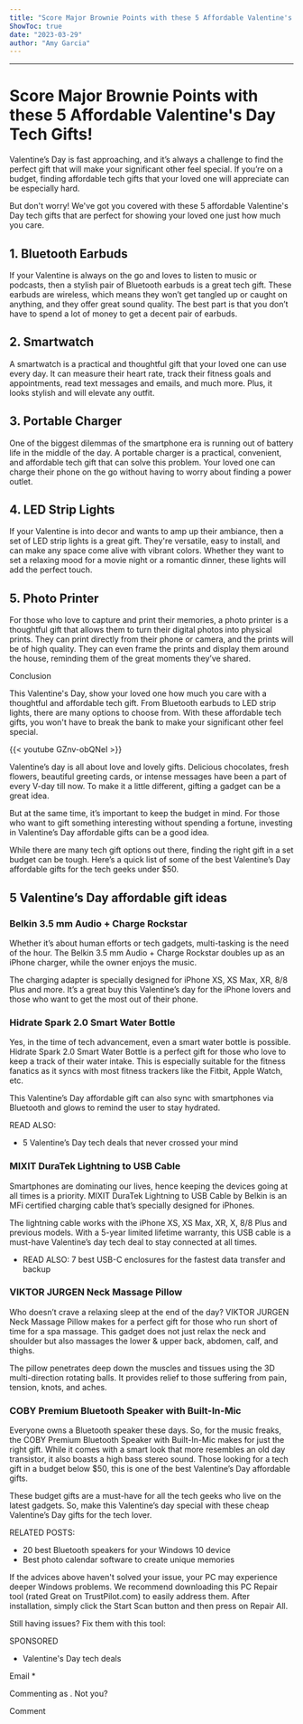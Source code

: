 ```yaml
---
title: "Score Major Brownie Points with these 5 Affordable Valentine's Day Tech Gifts!"
ShowToc: true 
date: "2023-03-29"
author: "Amy Garcia"
---
```

*****
# Score Major Brownie Points with these 5 Affordable Valentine's Day Tech Gifts!

Valentine’s Day is fast approaching, and it’s always a challenge to find the perfect gift that will make your significant other feel special. If you’re on a budget, finding affordable tech gifts that your loved one will appreciate can be especially hard. 

But don't worry! We've got you covered with these 5 affordable Valentine's Day tech gifts that are perfect for showing your loved one just how much you care. 

## 1. Bluetooth Earbuds 

If your Valentine is always on the go and loves to listen to music or podcasts, then a stylish pair of Bluetooth earbuds is a great tech gift. These earbuds are wireless, which means they won’t get tangled up or caught on anything, and they offer great sound quality. The best part is that you don’t have to spend a lot of money to get a decent pair of earbuds. 

## 2. Smartwatch 

A smartwatch is a practical and thoughtful gift that your loved one can use every day. It can measure their heart rate, track their fitness goals and appointments, read text messages and emails, and much more. Plus, it looks stylish and will elevate any outfit. 

## 3. Portable Charger 

One of the biggest dilemmas of the smartphone era is running out of battery life in the middle of the day. A portable charger is a practical, convenient, and affordable tech gift that can solve this problem. Your loved one can charge their phone on the go without having to worry about finding a power outlet. 

## 4. LED Strip Lights 

If your Valentine is into decor and wants to amp up their ambiance, then a set of LED strip lights is a great gift. They're versatile, easy to install, and can make any space come alive with vibrant colors. Whether they want to set a relaxing mood for a movie night or a romantic dinner, these lights will add the perfect touch. 

## 5. Photo Printer 

For those who love to capture and print their memories, a photo printer is a thoughtful gift that allows them to turn their digital photos into physical prints. They can print directly from their phone or camera, and the prints will be of high quality. They can even frame the prints and display them around the house, reminding them of the great moments they’ve shared. 

Conclusion

This Valentine's Day, show your loved one how much you care with a thoughtful and affordable tech gift. From Bluetooth earbuds to LED strip lights, there are many options to choose from. With these affordable tech gifts, you won't have to break the bank to make your significant other feel special.

{{< youtube GZnv-obQNeI >}} 



Valentine’s day is all about love and lovely gifts. Delicious chocolates, fresh flowers, beautiful greeting cards, or intense messages have been a part of every V-day till now. To make it a little different, gifting a gadget can be a great idea.
 

 
But at the same time, it’s important to keep the budget in mind. For those who want to gift something interesting without spending a fortune, investing in Valentine’s Day affordable gifts can be a good idea.
 
While there are many tech gift options out there, finding the right gift in a set budget can be tough. Here’s a quick list of some of the best Valentine’s Day affordable gifts for the tech geeks under $50.
 
## 5 Valentine’s Day affordable gift ideas
 
###  Belkin 3.5 mm Audio + Charge Rockstar 
 
Whether it’s about human efforts or tech gadgets, multi-tasking is the need of the hour. The Belkin 3.5 mm Audio + Charge Rockstar doubles up as an iPhone charger, while the owner enjoys the music.
 
The charging adapter is specially designed for iPhone XS, XS Max, XR, 8/8 Plus and more. It’s a great buy this Valentine’s day for the iPhone lovers and those who want to get the most out of their phone.
 
###  Hidrate Spark 2.0 Smart Water Bottle 
 
Yes, in the time of tech advancement, even a smart water bottle is possible. Hidrate Spark 2.0 Smart Water Bottle is a perfect gift for those who love to keep a track of their water intake. This is especially suitable for the fitness fanatics as it syncs with most fitness trackers like the Fitbit, Apple Watch, etc.
 
This Valentine’s Day affordable gift can also sync with smartphones via Bluetooth and glows to remind the user to stay hydrated.
 
READ ALSO:
 
- 5 Valentine’s Day tech deals that never crossed your mind

 
###  MIXIT DuraTek Lightning to USB Cable 
 
Smartphones are dominating our lives, hence keeping the devices going at all times is a priority. MIXIT DuraTek Lightning to USB Cable by Belkin is an MFi certified charging cable that’s specially designed for iPhones.
 
The lightning cable works with the iPhone XS, XS Max, XR, X, 8/8 Plus and previous models. With a 5-year limited lifetime warranty, this USB cable is a must-have Valentine’s day tech deal to stay connected at all times.
 
- READ ALSO: 7 best USB-C enclosures for the fastest data transfer and backup

 
###  VIKTOR JURGEN Neck Massage Pillow 
 
Who doesn’t crave a relaxing sleep at the end of the day? VIKTOR JURGEN Neck Massage Pillow makes for a perfect gift for those who run short of time for a spa massage. This gadget does not just relax the neck and shoulder but also massages the lower & upper back, abdomen, calf, and thighs.
 
The pillow penetrates deep down the muscles and tissues using the 3D multi-direction rotating balls. It provides relief to those suffering from pain, tension, knots, and aches.
 
###  COBY Premium Bluetooth Speaker with Built-In-Mic 
 
Everyone owns a Bluetooth speaker these days. So, for the music freaks, the COBY Premium Bluetooth Speaker with Built-In-Mic makes for just the right gift. While it comes with a smart look that more resembles an old day transistor, it also boasts a high bass stereo sound. Those looking for a tech gift in a budget below $50, this is one of the best Valentine’s Day affordable gifts.
 
These budget gifts are a must-have for all the tech geeks who live on the latest gadgets. So, make this Valentine’s day special with these cheap Valentine’s Day gifts for the tech lover.
 
RELATED POSTS:
 
- 20 best Bluetooth speakers for your Windows 10 device
 - Best photo calendar software to create unique memories

 
If the advices above haven't solved your issue, your PC may experience deeper Windows problems. We recommend downloading this PC Repair tool (rated Great on TrustPilot.com) to easily address them. After installation, simply click the Start Scan button and then press on Repair All.
 
Still having issues? Fix them with this tool:
 
SPONSORED
 
- Valentine's Day tech deals

 
Email * 
 

Commenting as .
Not you?

 
Comment 





